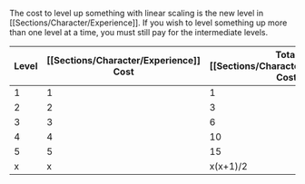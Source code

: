 The cost to level up something with linear scaling is the new level in [[Sections/Character/Experience]]. If you wish to level something up more than one level at a time, you must still pay for the intermediate levels.

|Level|[[Sections/Character/Experience]] Cost|Total [[Sections/Character/Experience]] Cost|
|-|-|-|
|1|1|1|
|2|2|3|
|3|3|6|
|4|4|10|
|5|5|15|
|x|x|x(x+1)/2|
